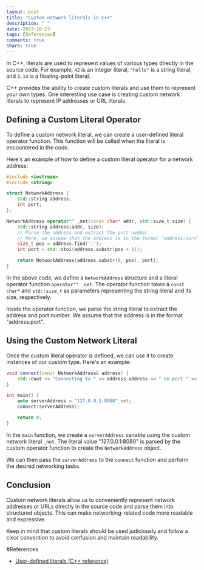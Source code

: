 ```yaml
---
layout: post
title: "Custom network literals in C++"
description: " "
date: 2023-10-23
tags: [References]
comments: true
share: true
---
```


In C++, literals are used to represent values of various types directly in the source code. For example, `42` is an integer literal, `"hello"` is a string literal, and `3.14` is a floating-point literal. 

C++ provides the ability to create custom literals and use them to represent your own types. One interesting use case is creating custom network literals to represent IP addresses or URL literals.

## Defining a Custom Literal Operator

To define a custom network literal, we can create a user-defined literal operator function. This function will be called when the literal is encountered in the code. 

Here's an example of how to define a custom literal operator for a network address:

```cpp
#include <iostream>
#include <string>

struct NetworkAddress {
    std::string address;
    int port;
};

NetworkAddress operator"" _net(const char* addr, std::size_t size) {
    std::string address(addr, size);
    // Parse the address and extract the port number
    // Here, we assume that the address is in the format "address:port"
    size_t pos = address.find(':');
    int port = std::stoi(address.substr(pos + 1));

    return NetworkAddress{address.substr(0, pos), port};
}
```

In the above code, we define a `NetworkAddress` structure and a literal operator function `operator"" _net`. The operator function takes a `const char*` and `std::size_t` as parameters representing the string literal and its size, respectively. 

Inside the operator function, we parse the string literal to extract the address and port number. We assume that the address is in the format "address:port". 

## Using the Custom Network Literal

Once the custom literal operator is defined, we can use it to create instances of our custom type. Here's an example:

```cpp
void connect(const NetworkAddress& address) {
    std::cout << "Connecting to " << address.address << " on port " << address.port << std::endl;
}

int main() {
    auto serverAddress = "127.0.0.1:8080"_net;
    connect(serverAddress);

    return 0;
}
```

In the `main` function, we create a `serverAddress` variable using the custom network literal `_net`. The literal value "127.0.0.1:8080" is parsed by the custom operator function to create the `NetworkAddress` object.

We can then pass the `serverAddress` to the `connect` function and perform the desired networking tasks.

## Conclusion

Custom network literals allow us to conveniently represent network addresses or URLs directly in the source code and parse them into structured objects. This can make networking-related code more readable and expressive.

Keep in mind that custom literals should be used judiciously and follow a clear convention to avoid confusion and maintain readability.

#References
- [User-defined literals (C++ reference)](https://en.cppreference.com/w/cpp/language/user_literal)